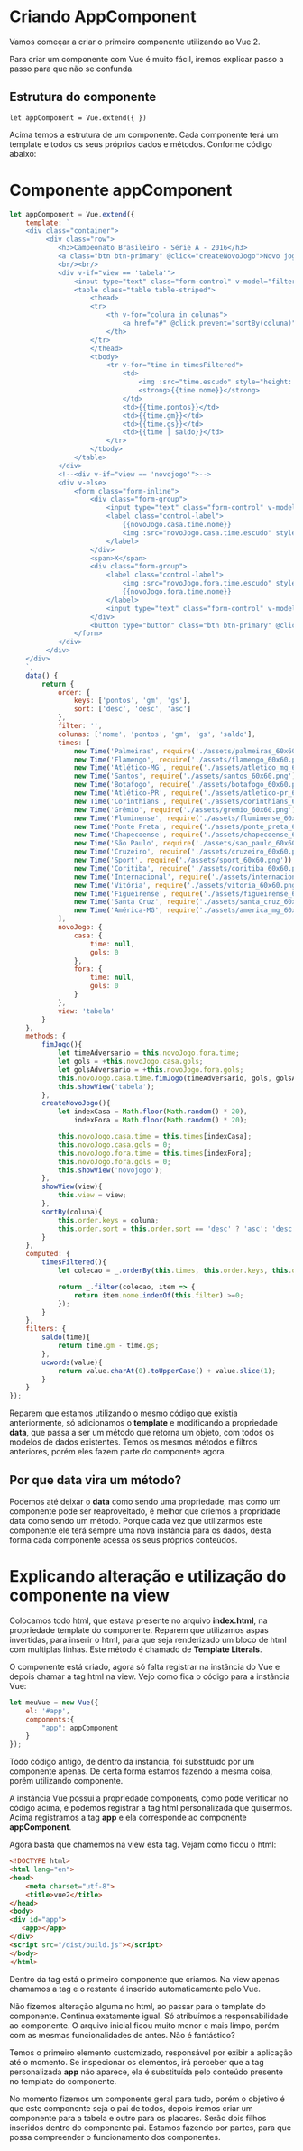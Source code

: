 # Criando AppComponent

Vamos começar a criar o primeiro componente utilizando ao Vue 2.

Para criar um componente com Vue é muito fácil, iremos explicar passo a passo para que não se confunda.

## Estrutura do componente

`let appComponent = Vue.extend({ })`

Acima temos a estrutura de um componente. Cada componente terá um template e todos os seus próprios dados e métodos. Conforme código abaixo:

# Componente appComponent

```js
let appComponent = Vue.extend({
    template: `
    <div class="container">
         <div class="row">
            <h3>Campeonato Brasileiro - Série A - 2016</h3>
            <a class="btn btn-primary" @click="createNovoJogo">Novo jogo</a>
            <br/><br/>
            <div v-if="view == 'tabela'">
                <input type="text" class="form-control" v-model="filter">
                <table class="table table-striped">
                    <thead>
                    <tr>
                        <th v-for="coluna in colunas">
                            <a href="#" @click.prevent="sortBy(coluna)">{{coluna | ucwords}}</a>
                        </th>
                    </tr>
                    </thead>
                    <tbody>
                        <tr v-for="time in timesFiltered">
                            <td>
                                <img :src="time.escudo" style="height: 30px; width: 30px;">
                                <strong>{{time.nome}}</strong>
                            </td>
                            <td>{{time.pontos}}</td>
                            <td>{{time.gm}}</td>
                            <td>{{time.gs}}</td>
                            <td>{{time | saldo}}</td>
                        </tr>
                    </tbody>
                </table>
            </div>
            <!--<div v-if="view == 'novojogo'">-->
            <div v-else>
                <form class="form-inline">
                    <div class="form-group">
                        <input type="text" class="form-control" v-model="novoJogo.casa.gols" @keyup.enter="fimJogo">
                        <label class="control-label">
                            {{novoJogo.casa.time.nome}}
                            <img :src="novoJogo.casa.time.escudo" style="height: 30px; width: 30px;">
                        </label>
                    </div>
                    <span>X</span>
                    <div class="form-group">
                        <label class="control-label">
                            <img :src="novoJogo.fora.time.escudo" style="height: 30px; width: 30px;">
                            {{novoJogo.fora.time.nome}}
                        </label>
                        <input type="text" class="form-control" v-model="novoJogo.fora.gols">
                    </div>
                    <button type="button" class="btn btn-primary" @click="fimJogo">Fim de jogo</button>
                </form>
            </div>
         </div>
    </div>
    `,
    data() {
        return {
            order: {
                keys: ['pontos', 'gm', 'gs'],
                sort: ['desc', 'desc', 'asc']
            },
            filter: '',
            colunas: ['nome', 'pontos', 'gm', 'gs', 'saldo'],
            times: [
                new Time('Palmeiras', require('./assets/palmeiras_60x60.png')),
                new Time('Flamengo', require('./assets/flamengo_60x60.png')),
                new Time('Atlético-MG', require('./assets/atletico_mg_60x60.png')),
                new Time('Santos', require('./assets/santos_60x60.png')),
                new Time('Botafogo', require('./assets/botafogo_60x60.png')),
                new Time('Atlético-PR', require('./assets/atletico-pr_60x60.png')),
                new Time('Corinthians', require('./assets/corinthians_60x60.png')),
                new Time('Grêmio', require('./assets/gremio_60x60.png')),
                new Time('Fluminense', require('./assets/fluminense_60x60.png')),
                new Time('Ponte Preta', require('./assets/ponte_preta_60x60.png')),
                new Time('Chapecoense', require('./assets/chapecoense_60x60.png')),
                new Time('São Paulo', require('./assets/sao_paulo_60x60.png')),
                new Time('Cruzeiro', require('./assets/cruzeiro_60x60.png')),
                new Time('Sport', require('./assets/sport_60x60.png')),
                new Time('Coritiba', require('./assets/coritiba_60x60.png')),
                new Time('Internacional', require('./assets/internacional_60x60.png')),
                new Time('Vitória', require('./assets/vitoria_60x60.png')),
                new Time('Figueirense', require('./assets/figueirense_60x60.png')),
                new Time('Santa Cruz', require('./assets/santa_cruz_60x60.png')),
                new Time('América-MG', require('./assets/america_mg_60x60.png')),
            ],
            novoJogo: {
                casa: {
                    time: null,
                    gols: 0
                },
                fora: {
                    time: null,
                    gols: 0
                }
            },
            view: 'tabela'
        }
    },
    methods: {
        fimJogo(){
            let timeAdversario = this.novoJogo.fora.time;
            let gols = +this.novoJogo.casa.gols;
            let golsAdversario = +this.novoJogo.fora.gols;
            this.novoJogo.casa.time.fimJogo(timeAdversario, gols, golsAdversario);
            this.showView('tabela');
        },
        createNovoJogo(){
            let indexCasa = Math.floor(Math.random() * 20),
                indexFora = Math.floor(Math.random() * 20);

            this.novoJogo.casa.time = this.times[indexCasa];
            this.novoJogo.casa.gols = 0;
            this.novoJogo.fora.time = this.times[indexFora];
            this.novoJogo.fora.gols = 0;
            this.showView('novojogo');
        },
        showView(view){
            this.view = view;
        },
        sortBy(coluna){
            this.order.keys = coluna;
            this.order.sort = this.order.sort == 'desc' ? 'asc': 'desc';
        }
    },
    computed: {
        timesFiltered(){
            let colecao = _.orderBy(this.times, this.order.keys, this.order.sort);

            return _.filter(colecao, item => {
                return item.nome.indexOf(this.filter) >=0;
            });
        }
    },
    filters: {
        saldo(time){
            return time.gm - time.gs;
        },
        ucwords(value){
            return value.charAt(0).toUpperCase() + value.slice(1);
        }
    }
});
```

Reparem que estamos utilizando o mesmo código que existia anteriormente, só adicionamos o **template** e modificando a propriedade **data**, que passa a ser um método que retorna um objeto, com todos os modelos de dados existentes. Temos os mesmos métodos e filtros anteriores, porém eles fazem parte do componente agora.

## Por que data vira um método?

Podemos até deixar o **data** como sendo uma propriedade, mas como um componente pode ser reaproveitado, é melhor que criemos a propridade data como sendo um método. Porque cada vez que utilizarmos este componente ele terá sempre uma nova instância para os dados, desta forma cada componente acessa os seus próprios conteúdos.

# Explicando alteração e utilização do componente na view

Colocamos todo html, que estava presente no arquivo **index.html**, na propriedade template do componente. Reparem que utilizamos aspas invertidas, para inserir o html, para que seja renderizado um bloco de html com multiplas linhas. Este método é chamado de **Template Literals**.

O componente está criado, agora só falta registrar na instância do Vue e depois chamar a tag html na view. Vejo como fica o código para a instância Vue:

```js
let meuVue = new Vue({
    el: '#app',
    components:{
        "app": appComponent
    }
});
```

Todo código antigo, de dentro da instância, foi substituído por um componente apenas. De certa forma estamos fazendo a mesma coisa, porém utilizando componente.

A instância Vue possui a propriedade components, como pode verificar no código acima, e podemos registrar a tag html personalizada que quisermos. Acima registramos a tag **app** e ela corresponde ao componente **appComponent**.

Agora basta que chamemos na view esta tag. Vejam como ficou o html:

```html
<!DOCTYPE html>
<html lang="en">
<head>
    <meta charset="utf-8">
    <title>vue2</title>
</head>
<body>
<div id="app">
   <app></app>
</div>
<script src="/dist/build.js"></script>
</body>
</html>
```

Dentro da tag **<app></app>** está o primeiro componente que criamos. Na view apenas chamamos a tag e o restante é inserido automaticamente pelo Vue.

Não fizemos alteração alguma no html, ao passar para o template do componente. Continua exatamente igual. Só atribuímos a responsabilidade ao componente. O arquivo inicial ficou muito menor e mais limpo, porém com as mesmas funcionalidades de antes. Não é fantástico?

Temos o primeiro elemento customizado, responsável por exibir a aplicação até o momento. Se inspecionar os elementos, irá perceber que a tag personalizada **app** não aparece, ela é substituída pelo conteúdo presente no template do componente.

No momento fizemos um componente geral para tudo, porém o objetivo é que este componente seja o pai de todos, depois iremos criar um componente para a tabela e outro para os placares. Serão dois filhos inseridos dentro do componente pai. Estamos fazendo por partes, para que possa compreender o funcionamento dos componentes.